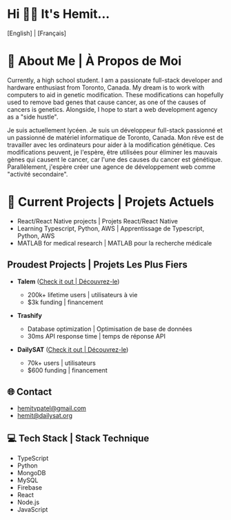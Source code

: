 # Hi 👋🏽 It's Hemit...

[English] | [Français]

# 💫 About Me | À Propos de Moi
Currently, a high school student. I am a passionate full-stack developer and hardware enthusiast from Toronto, Canada. My dream is to work with computers to aid in genetic modification. These modifications can hopefully used to remove bad genes that cause cancer, as one of the causes of cancers is genetics. Alongside, I hope to start a web development agency as a "side hustle".

Je suis actuellement lycéen. Je suis un développeur full-stack passionné et un passionné de matériel informatique de Toronto, Canada. Mon rêve est de travailler avec les ordinateurs pour aider à la modification génétique. Ces modifications peuvent, je l'espère, être utilisées pour éliminer les mauvais gènes qui causent le cancer, car l'une des causes du cancer est génétique. Parallèlement, j'espère créer une agence de développement web comme "activité secondaire".

# 🔭 Current Projects | Projets Actuels
- React/React Native projects | Projets React/React Native
- Learning Typescript, Python, AWS | Apprentissage de Typescript, Python, AWS
- MATLAB for medical research | MATLAB pour la recherche médicale

## Proudest Projects | Projets Les Plus Fiers
- **Talem** ([Check it out | Découvrez-le](http://www.talem.org))
  - 200k+ lifetime users | utilisateurs à vie
  - $3k funding | financement

- **Trashify**
  - Database optimization | Optimisation de base de données
  - 30ms API response time | temps de réponse API

- **DailySAT** ([Check it out | Découvrez-le](http://www.dailysat.tech))
  - 70k+ users | utilisateurs
  - $600 funding | financement

## 🌐 Contact
- hemitvpatel@gmail.com
- hemit@dailysat.org

## 💻 Tech Stack | Stack Technique
- TypeScript
- Python
- MongoDB
- MySQL
- Firebase
- React
- Node.js
- JavaScript
